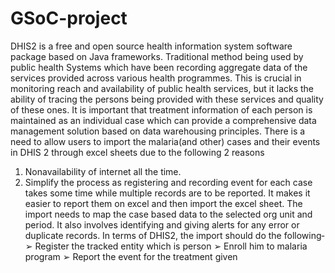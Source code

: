 # GSoC-project
DHIS2 is a free and open source health information system software package based
on Java frameworks. Traditional method being used by public health Systems which
have been recording aggregate data of the services provided across various health
programmes.
This is crucial in monitoring reach and availability of public health services, but it
lacks the ability of tracing the persons being provided with these services and quality
of these ones. It is important that treatment information of each person is maintained
as an individual case which can provide a comprehensive data management solution
based on data warehousing principles.
There is a need to allow users to import the malaria(and other) cases and their
events in DHIS 2 through excel sheets due to the following 2 reasons­
1. Non­availability of internet all the time.
2. Simplify the process as registering and recording event for each case takes some
time while multiple records are to be reported. It makes it easier to report them on
excel and then import the excel sheet.
The import needs to map the case based data to the selected org unit and period. It
also involves identifying and giving alerts for any error or duplicate records.
In terms of DHIS2, the import should do the following­
➢ Register the tracked entity which is person
➢ Enroll him to malaria program
➢ Report the event for the treatment given
